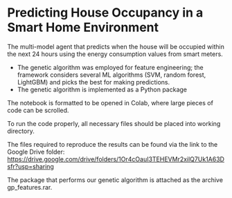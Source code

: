 # Predicting House Occupancy in a Smart Home Environment

The multi-model agent that predicts when the house will be occupied within the next 24 hours using the energy consumption values from smart meters.
* The genetic algorithm was employed for feature engineering; the framework considers several ML algorithms (SVM, random forest, LightGBM) and picks the best for making predictions.
* The genetic algorithm is implemented as a Python package 


The notebook is formatted to be opened in Colab, where large pieces of code can be scrolled. 

To run the code properly, all necessary files should be placed into working directory.

The files required to reproduce the results can be found via the link to the Google Drive folder:
https://drive.google.com/drive/folders/1Or4cOauI3TEHEVMr2xilQ7Uk1A63Dsfr?usp=sharing

The package that performs our genetic algorithm is attached as the archive gp_features.rar.



